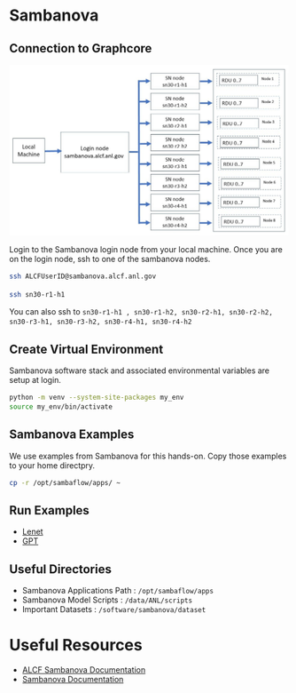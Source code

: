 # Sambanova

## Connection to Graphcore 

![Sambanova connection diagram](./sambanova_login.jpg)

Login to the Sambanova login node from your local machine.
Once you are on the login node, ssh to one of the sambanova nodes.

```bash
ssh ALCFUserID@sambanova.alcf.anl.gov

ssh sn30-r1-h1
```
You can also ssh to `sn30-r1-h1 , sn30-r1-h2, sn30-r2-h1, sn30-r2-h2, sn30-r3-h1, sn30-r3-h2, sn30-r4-h1, sn30-r4-h2`


## Create Virtual Environment 

Sambanova software stack and associated environmental variables are setup at login. 


```bash
python -m venv --system-site-packages my_env 
source my_env/bin/activate
```

## Sambanova Examples

We use examples from Sambanova for this hands-on. 
Copy those examples to your home directpry. 
```bash
cp -r /opt/sambaflow/apps/ ~
```

## Run Examples 

* [Lenet](./lenet.md)
* [GPT](./gpt.md)

## Useful Directories 

* Sambanova Applications Path : `/opt/sambaflow/apps`
* Sambanova Model Scripts : `/data/ANL/scripts`
* Important Datasets  : `/software/sambanova/dataset`

# Useful Resources 

* [ALCF Sambanova Documentation](https://docs.alcf.anl.gov/ai-testbed/sambanova_gen2/getting-started/)
* [Sambanova Documentation](https://docs.sambanova.ai/developer/latest/sambaflow-intro.html) 